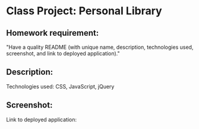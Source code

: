 # Class Project: Personal Library 

## Homework requirement: 
"Have a quality README (with unique name, description, technologies used, screenshot, and link to deployed application)."

## Description: 
Technologies used: CSS, JavaScript, jQuery

## Screenshot: 
Link to deployed application: 